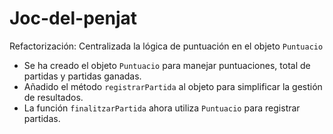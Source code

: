 # Joc-del-penjat

Refactorización: Centralizada la lógica de puntuación en el objeto `Puntuacio`

- Se ha creado el objeto `Puntuacio` para manejar puntuaciones, total de partidas y partidas ganadas.
- Añadido el método `registrarPartida` al objeto para simplificar la gestión de resultados.
- La función `finalitzarPartida` ahora utiliza `Puntuacio` para registrar partidas.